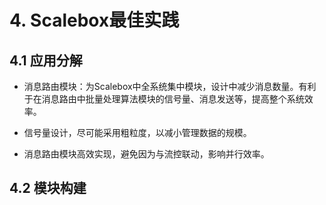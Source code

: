 # 4. Scalebox最佳实践

## 4.1 应用分解

- 消息路由模块：为Scalebox中全系统集中模块，设计中减少消息数量。有利于在消息路由中批量处理算法模块的信号量、消息发送等，提高整个系统效率。

- 信号量设计，尽可能采用粗粒度，以减小管理数据的规模。

- 消息路由模块高效实现，避免因为与流控联动，影响并行效率。


## 4.2 模块构建


